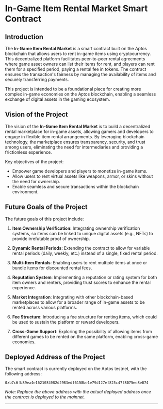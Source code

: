 # In-Game Item Rental Market Smart Contract

## Introduction

The **In-Game Item Rental Market** is a smart contract built on the Aptos blockchain that allows users to rent in-game items using cryptocurrency. This decentralized platform facilitates peer-to-peer rental agreements where game asset owners can list their items for rent, and players can rent them for a specified period, paying a rental fee in tokens. The contract ensures the transaction's fairness by managing the availability of items and securely transferring payments.

This project is intended to be a foundational piece for creating more complex in-game economies on the Aptos blockchain, enabling a seamless exchange of digital assets in the gaming ecosystem.

## Vision of the Project

The vision of the **In-Game Item Rental Market** is to build a decentralized rental marketplace for in-game assets, allowing gamers and developers to engage in flexible item rental arrangements. By leveraging blockchain technology, the marketplace ensures transparency, security, and trust among users, eliminating the need for intermediaries and providing a frictionless experience.

Key objectives of the project:
- Empower game developers and players to monetize in-game items.
- Allow users to rent virtual assets like weapons, armor, or skins without the need for ownership.
- Enable seamless and secure transactions within the blockchain environment.

## Future Goals of the Project

The future goals of this project include:

1. **Item Ownership Verification**: Integrating ownership verification systems, so items can be linked to unique digital assets (e.g., NFTs) to provide irrefutable proof of ownership.
  
2. **Dynamic Rental Periods**: Extending the contract to allow for variable rental periods (daily, weekly, etc.) instead of a single, fixed rental period.

3. **Multi-Item Rentals**: Enabling users to rent multiple items at once or bundle items for discounted rental fees.

4. **Reputation System**: Implementing a reputation or rating system for both item owners and renters, providing trust scores to enhance the rental experience.

5. **Market Integration**: Integrating with other blockchain-based marketplaces to allow for a broader range of in-game assets to be rented across various platforms.

6. **Fee Structure**: Introducing a fee structure for renting items, which could be used to sustain the platform or reward developers.

7. **Cross-Game Support**: Exploring the possibility of allowing items from different games to be rented on the same platform, enabling cross-game economies.

## Deployed Address of the Project

The smart contract is currently deployed on the Aptos testnet, with the following address:

```
0xb7c6fb89ea4e1621084082d2983edf6158be1e79d127ef825c47f8075ee8e074
```

*Note: Replace the above address with the actual deployed address once the contract is deployed to the mainnet.*

---

